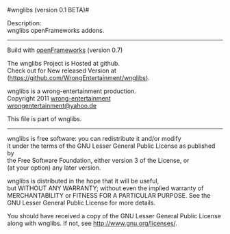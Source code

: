 #wnglibs (version 0.1 BETA)#

Description:  
wnglibs openFrameworks addons. 

* * * 

Build with [openFrameworks](http://www.openframeworks.cc) (version 0.7)

The wnglibs Project is Hosted at github.  
Check out for New released Version at (<https://github.com/WrongEntertainment/wnglibs>).

wnglibs is a wrong-entertainment production.  
Copyright 2011 [wrong-entertainment](http://wrong-entertainment.com)  
<wrongentertainment@yahoo.de>

This file is part of wnglibs.  

* * *

wnglibs is free software: you can redistribute it and/or modify  
it under the terms of the GNU Lesser General Public License as published by  
the Free Software Foundation, either version 3 of the License, or  
(at your option) any later version.  

wnglibs is distributed in the hope that it will be useful,  
but WITHOUT ANY WARRANTY; without even the implied warranty of  
MERCHANTABILITY or FITNESS FOR A PARTICULAR PURPOSE. See the  
GNU Lesser General Public License for more details.  

You should have received a copy of the GNU Lesser General Public License  
along with wnglibs.  If not, see <http://www.gnu.org/licenses/>.  